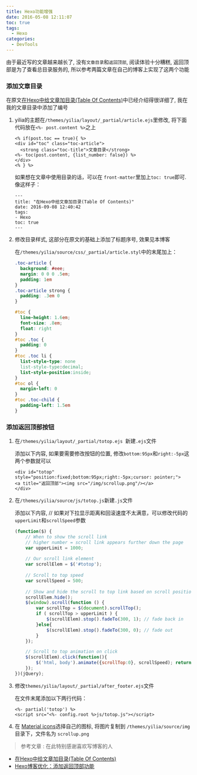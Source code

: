```yaml
---
title: Hexo功能增强
date: 2016-05-08 12:11:07
toc: true
tags:
  - Hexo
categories:
  - DevTools 
---
```

由于最近写的文章越来越长了, 没有`文章目录`和`返回顶部`, 阅读体验十分糟糕, 返回顶部是为了查看总目录服务的, 所以参考两篇文章在自己的博客上实现了这两个功能
<!--more-->

### **添加文章目录**

在原文[在Hexo中给文章加目录(Table Of Contents)](http://morningchen.com/2015/07/15/Table-Of-Contents-for-hexo/)中已经介绍得很详细了, 我在我的文章目录中添加了编号

1. yilia的主题在`/themes/yilia/layout/_partial/article.ejs`里修改, 将下面代码放在`<%- post.content %>`之上

    ```
    <% if(post.toc == true){ %>
    <div id="toc" class="toc-article">
      <strong class="toc-title">文章目录</strong>
    <%- toc(post.content, {list_number: false}) %>
    </div>
    <% } %>
    ```

    如果想在文章中使用目录的话，可以在 `front-matter`里加上` toc: true `即可. 像这样子：

    ```
    ---
    title: "在Hexo中给文章加目录(Table Of Contents)"
    date: 2016-09-08 12:40:42
    tags:
    - Hexo
    toc: true
    ---
    ```

2. 修改目录样式, 这部分在原文的基础上添加了标题序号, 效果见本博客

    在`/themes/yilia/source/css/_partial/article.styl`中的末尾加上：
    
    ```css
    .toc-article {
      background: #eee;
      margin: 0 0 0 .5em;
      padding: 1em
    }
    .toc-article strong {
      padding: .3em 0
    }
    
    #toc {
      line-height: 1.6em;
      font-size: .8em;
      float: right
    }
    #toc .toc {
      padding: 0
    }
    #toc .toc li {
      list-style-type: none
      list-style-type:decimal;
      list-style-position:inside;
    }
    #toc ol {
      margin-left: 0
    }
    #toc .toc-child {
      padding-left: 1.5em
    }
    ```
    
### **添加返回顶部按钮**

1. 在`/themes/yilia/layout/_partial/totop.ejs `新建`.ejs`文件

    添加以下内容, 如果要需要修改按钮的位置, 修改`bottom:95px`和`right:-5px`这两个参数就可以

    ```
    <div id="totop" style="position:fixed;bottom:95px;right:-5px;cursor: pointer;">
    <a title="返回顶部"><img src="/img/scrollup.png"/></a>
    </div>
    ```
    
2. 在`/themes/yilia/source/js/totop.js`新建`.js`文件

    添加以下内容, // 如果对下拉显示距离和回滚速度不太满意，可以修改代码的`upperLimit`和`scrollSpeed`参数

    ```javascript
    (function($) { 
    	// When to show the scroll link
    	// higher number = scroll link appears further down the page   
    	var upperLimit = 1000;
    	
    	// Our scroll link element
    	var scrollElem = $('#totop');
        
    	// Scroll to top speed
    	var scrollSpeed = 500;
        
    	// Show and hide the scroll to top link based on scroll position   
    	scrollElem.hide();
    	$(window).scroll(function () {            
    		var scrollTop = $(document).scrollTop();       
    		if ( scrollTop > upperLimit ) {
    			$(scrollElem).stop().fadeTo(300, 1); // fade back in           
    		}else{       
    			$(scrollElem).stop().fadeTo(300, 0); // fade out
    		}
    	});
    
    	// Scroll to top animation on click
    	$(scrollElem).click(function(){
    		$('html, body').animate({scrollTop:0}, scrollSpeed); return false;
    	});
    })(jQuery);    
    ```
    
   

3. 修改`themes/yilia/layout/_partial/after_footer.ejs`文件

    在文件末尾添加以下两行代码：

    ```
    <%- partial('totop') %>
    <script src="<%- config.root %>js/totop.js"></script>
    
    ```
    
4. 在 [Material icons](https://design.google.com/icons/)选择自己的图标, 将图片复制到 `/themes/yilia/source/img` 目录下，文件名为 `scrollup.png`


> 参考文章 : 在此特别感谢喜欢写博客的人

- [在Hexo中给文章加目录(Table Of Contents)](http://morningchen.com/2015/07/15/Table-Of-Contents-for-hexo/)
- [Hexo博客优化：添加返回顶部功能](http://wuchong.me/blog/2014/01/08/hexo-scrollup/)